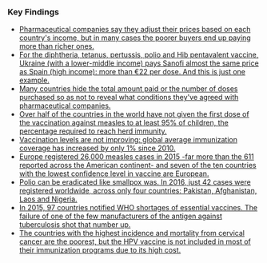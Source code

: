 
### Key Findings

* [Pharmaceutical companies say they adjust their prices based on each country's income, but in many cases the poorer buyers end up paying more than richer ones.](/vaccines/prices/ "Prices - Medicamentalia")
* [For the diphtheria, tetanus, pertussis, polio and Hib pentavalent vaccine, Ukraine (with a lower-middle income) pays Sanofi almost the same price as Spain (high income): more than €22 per dose. And this is just one example.](/vaccines/prices/ "Prices - Medicamentalia")
* [Many countries hide the total amount paid or the number of doses purchased so as not to reveal what conditions they've agreed with pharmaceutical companies.](/vaccines/prices/ "Prices - Medicamentalia")
* [Over half of the countries in the world have not given the first dose of the vaccination against measles to at least 95% of children, the percentage required to reach herd immunity.](/vaccines/immunization/ "Immunization - Medicamentalia")
* [Vaccination levels are not improving: global average immunization coverage has increased by only 1% since 2010.](/vaccines/immunization/ "Immunization - Medicamentalia")
* [Europe registered 26,000 measles cases in 2015 -far more than the 611 reported across the American continent- and seven of the ten countries with the lowest confidence level in vaccine are European.](/vaccines/antivacunas/ "Antivaccines - Medicamentalia")
* [Polio can be eradicated like smallpox was. In 2016, just 42 cases were registered worldwide, across only four countries: Pakistan, Afghanistan, Laos and Nigeria.](/vaccines/successes/ "Successes - Medicamentalia")
* [In 2015, 97 countries notified WHO shortages of essential vaccines. The failure of one of the few manufacturers of the antigen against tuberculosis shot that number up.](/vaccines/stockout/ "Stockout - Medicamentalia")
* [The countries with the highest incidence and mortality from cervical cancer are the poorest, but the HPV vaccine is not included in most of their immunization programs due to its high cost.]()